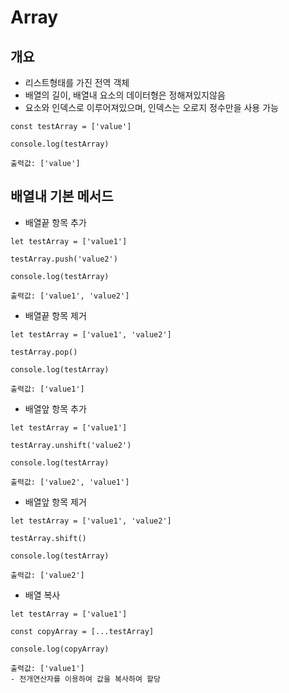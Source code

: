 # Array

## 개요
- 리스트형태를 가진 전역 객체
- 배열의 길이, 배열내 요소의 데이터형은 정해져있지않음
- 요소와 인덱스로 이루어져있으며, 인덱스는 오로지 정수만을 사용 가능
```
const testArray = ['value']

console.log(testArray)

출력값: ['value']
```


## 배열내 기본 메서드
- 배열끝 항목 추가
```
let testArray = ['value1']

testArray.push('value2')

console.log(testArray)

출력값: ['value1', 'value2']
```

- 배열끝 항목 제거
```
let testArray = ['value1', 'value2']

testArray.pop()

console.log(testArray)

출력값: ['value1']
```

- 배열앞 항목 추가
```
let testArray = ['value1']

testArray.unshift('value2')

console.log(testArray)

출력값: ['value2', 'value1']
```

- 배열앞 항목 제거
```
let testArray = ['value1', 'value2']

testArray.shift()

console.log(testArray)

출력값: ['value2']
```

- 배열 복사
```
let testArray = ['value1']

const copyArray = [...testArray]

console.log(copyArray)

출력값: ['value1']
- 전개연산자를 이용하여 값을 복사하여 할당
```

